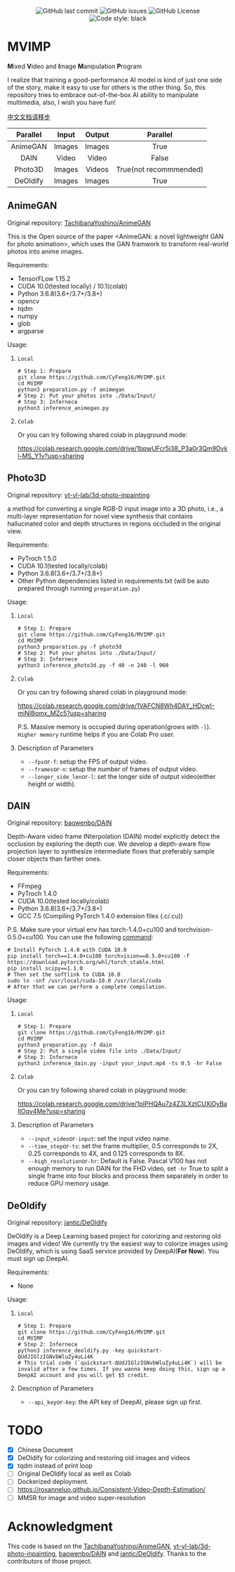 <p align="center">
    <img alt="GitHub last commit" src="https://img.shields.io/github/last-commit/CyFeng16/MVIMP" />
    <img alt="GitHub issues" src="https://img.shields.io/github/issues/CyFeng16/MVIMP" />
    <img alt="GitHub License" src="https://img.shields.io/github/license/cyfeng16/MVIMP" />
    <img alt="Code style: black" src="https://img.shields.io/badge/code%20style-black-000000.svg" />
</p>

# MVIMP

**M**ixed **V**ideo and **I**mage **M**anipulation **P**rogram

I realize that training a good-performance AI model is kind of just one side of the story, make it easy to use for others is the other thing. So, this repository tries to embrace out-of-the-box AI ability to manipulate multimedia, also, I wish you have fun!

[中文文档请移步](https://cyfeng.science/2020/05/05/introduce-to-MVIMP/)

| Parallel |  Input | Output |        Parallel        |
|:--------:|:------:|:------:|:----------------------:|
| AnimeGAN | Images | Images |          True          |
|   DAIN   |  Video |  Video |          False         |
|  Photo3D | Images | Videos | True(not recommmended) |
| DeOldify | Images | Images |          True          |

## AnimeGAN

Original repository: [TachibanaYoshino/AnimeGAN](https://github.com/TachibanaYoshino/AnimeGAN)

This is the Open source of the paper <AnimeGAN: a novel lightweight GAN for photo animation>, which uses the GAN framwork to transform real-world photos into anime images.

Requirements:
- TensorFLow 1.15.2
- CUDA 10.0(tested locally) / 10.1(colab)
- Python 3.6.8(3.6+/3.7+/3.8+)
- opencv
- tqdm
- numpy
- glob
- argparse

Usage:

1. `Local`

    ```shell
    # Step 1: Prepare
    git clone https://github.com/CyFeng16/MVIMP.git
    cd MVIMP
    python3 preparation.py -f animegan 
    # Step 2: Put your photos into ./Data/Input/
    # Step 3: Infernece
    python3 inference_animegan.py
    ```

2. `Colab`

    Or you can try following shared colab in playground mode:

    https://colab.research.google.com/drive/1bpwUFcr5i38_P3a0r3Qm9Dvkl-MS_Y1y?usp=sharing

## Photo3D

Original repository: [vt-vl-lab/3d-photo-inpainting](https://github.com/vt-vl-lab/3d-photo-inpainting)

a method for converting a single RGB-D input image into a 3D photo, i.e., a multi-layer representation for novel view synthesis that contains hallucinated color and depth structures in regions occluded in the original view. 

Requirements:
- PyTroch 1.5.0
- CUDA 10.1(tested locally/colab)
- Python 3.6.8(3.6+/3.7+/3.8+)
- Other Python dependencies listed in requirements.txt (will be auto prepared through running `preparation.py`)

Usage:

1. `Local`

    ```shell
    # Step 1: Prepare
    git clone https://github.com/CyFeng16/MVIMP.git
    cd MVIMP
    python3 preparation.py -f photo3d
    # Step 2: Put your photos into ./Data/Input/
    # Step 3: Infernece
    python3 inference_photo3d.py -f 40 -n 240 -l 960
    ```

2. `Colab`

    Or you can try following shared colab in playground mode:

    https://colab.research.google.com/drive/1VAFCN8Wh4DAY_HDcwI-miNIBomx_MZc5?usp=sharing

    P.S. Massive memory is occupied during operation(grows with `-l`). `Higher memory` runtime helps if you are Colab Pro user.

3. Description of Parameters

   - `--fps`or`-f`: setup the FPS of output video.
   - `--frames`or`-n`: setup the number of frames of output video.
   - `--longer_side_len`or`-l`: set the longer side of output video(either height or width).

## DAIN

Original repository: [baowenbo/DAIN](https://github.com/baowenbo/DAIN)

Depth-Aware video frame INterpolation (DAIN) model explicitly detect the occlusion by exploring the depth cue. We develop a depth-aware flow projection layer to synthesize intermediate flows that preferably sample closer objects than farther ones. 

Requirements:
- FFmpeg
- PyTroch 1.4.0
- CUDA 10.0(tested locally/colab)
- Python 3.6.8(3.6+/3.7+/3.8+)
- GCC 7.5 (Compiling PyTorch 1.4.0 extension files (.c/.cu))

P.S. Make sure your virtual env has torch-1.4.0+cu100 and torchvision-0.5.0+cu100.
You can use the following [command](https://github.com/baowenbo/DAIN/issues/44#issuecomment-624025613):

```shell
# Install PyTorch 1.4.0 with CUDA 10.0
pip install torch==1.4.0+cu100 torchvision==0.5.0+cu100 -f https://download.pytorch.org/whl/torch_stable.html
pip install scipy==1.1.0
# Then set the softlink to CUDA 10.0
sudo ln -snf /usr/local/cuda-10.0 /usr/local/cuda
# After that we can perform a complete compilation.
```

Usage:

1. `Local`

    ```shell
    # Step 1: Prepare
    git clone https://github.com/CyFeng16/MVIMP.git
    cd MVIMP
    python3 preparation.py -f dain
    # Step 2: Put a single video file into ./Data/Input/
    # Step 3: Infernece
    python3 inference_dain.py -input your_input.mp4 -ts 0.5 -hr False
    ```

2. `Colab`

    Or you can try following shared colab in playground mode:

    https://colab.research.google.com/drive/1pIPHQAu7z4Z3LXztCUXiDyBaIlOqy4Me?usp=sharing

3. Description of Parameters

   - `--input_video`or`-input`: set the input video name.
   - `--time_step`or`-ts`: set the frame multiplier, 0.5 corresponds to 2X, 0.25 corresponds to 4X, and 0.125 corresponds to 8X.
   - `--high_resolution`or`-hr`: Default is False. Pascal V100 has not enough memory to run DAIN for the FHD video, set `-hr` True to split a single frame into four blocks and process them separately in order to reduce GPU memory usage.

## DeOldify

Original repository: [jantic/DeOldify](https://github.com/jantic/DeOldify)

DeOldify is a Deep Learning based project for colorizing and restoring old images and video! We currently try the easiest way to colorize images using DeOldify, which is using SaaS service provided by DeepAI(**For Now**). You must sign up DeepAI.

Requirements:
- None

Usage:

1. `Local`

    ```shell
    # Step 1: Prepare
    git clone https://github.com/CyFeng16/MVIMP.git
    cd MVIMP
    # Step 2: Infernece
    python3 inference_deoldify.py -key quickstart-QUdJIGlzIGNvbWluZy4uLi4K
    # This trial code (`quickstart-QUdJIGlzIGNvbWluZy4uLi4K`) will be invalid after a few times. If you wanna keep doing this, sign up a DeepAI account and you will get $5 credit.
    ```

2. Description of Parameters

   - `--api_key`or`-key`: the API key of DeepAI, please sign up first.

# TODO
- [x] Chinese Document
- [x] DeOldify for colorizing and restoring old images and videos
- [x] tqdm instead of print loop
- [ ] Original DeOldify local as well as Colab
- [ ] Dockerized deployment.
- [ ] https://roxanneluo.github.io/Consistent-Video-Depth-Estimation/
- [ ] MMSR for image and video super-resolution

# Acknowledgment

This code is based on the [TachibanaYoshino/AnimeGAN](https://github.com/TachibanaYoshino/AnimeGAN), [vt-vl-lab/3d-photo-inpainting](https://github.com/vt-vl-lab/3d-photo-inpainting), [baowenbo/DAIN](https://github.com/baowenbo/DAIN) and [jantic/DeOldify](https://github.com/jantic/DeOldify). Thanks to the contributors of those project.